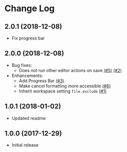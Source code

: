 # Change Log
## 2.0.1 (2018-12-08)
* Fix progress bar
## 2.0.0 (2018-12-08)
* Bug fixes:
  * Does not run other editor actions on save [(#5)](https://github.com/jbockle/format-files/issues/5) [(#2)](https://github.com/jbockle/format-files/issues/2)
* Enhancements:
  * Add Progress Bar [(#3)](https://github.com/jbockle/format-files/issues/3)
  * Make cancel formatting more accessible [(#6)](https://github.com/jbockle/format-files/issues/6)
  * Inherit workspace setting `file.exclude` [(#1)](https://github.com/jbockle/format-files/issues/1)
## 1.0.1 (2018-01-02)
* Updated readme
## 1.0.0 (2017-12-29)
* Initial release